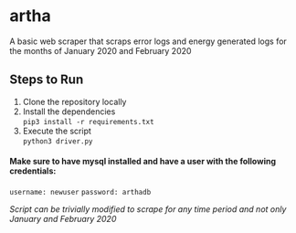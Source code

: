 # artha
A basic web scraper that scraps error logs and energy generated logs for the months of January 2020 and February 2020


## Steps to Run 
1. Clone the repository locally
2. Install the dependencies  
`pip3 install -r requirements.txt` 
3. Execute the script  
`python3 driver.py`

#### Make sure to have mysql installed and have a user with the following credentials:
`username: newuser`
`password: arthadb`

*Script can be trivially modified to scrape for any time period and not only January and February 2020*

